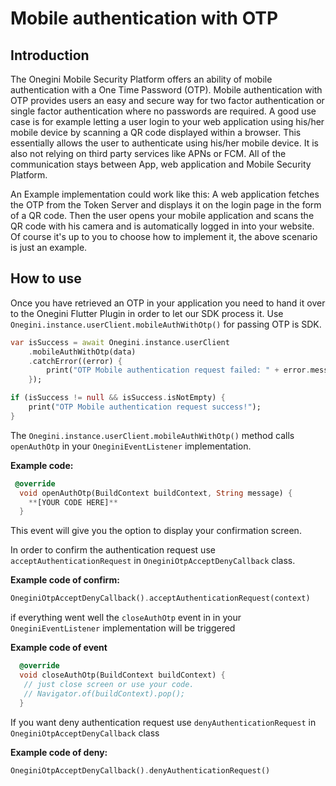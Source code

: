 # Mobile authentication with OTP

## Introduction

The Onegini Mobile Security Platform offers an ability of mobile authentication with a One Time Password (OTP). Mobile authentication with OTP provides users an easy and secure way for two factor authentication or single factor authentication where no passwords are required. A good use case is for example letting a user login to your web application using his/her mobile device by scanning a QR code displayed within a browser. This essentially allows the user to authenticate using his/her mobile device. It is also not relying on third party services like APNs or FCM. All of the communication stays between App, web application and Mobile Security Platform.

An Example implementation could work like this: A web application fetches the OTP from the Token Server and displays it on the login page in the form of a QR code. Then the user opens your mobile application and scans the QR code with his camera and is automatically logged in into your website. Of course it's up to you to choose how to implement it, the above scenario is just an example.

## How to use

Once you have retrieved an OTP in your application you need to hand it over to the Onegini Flutter Plugin in order to let our SDK process it. Use `Onegini.instance.userClient.mobileAuthWithOtp()` for passing OTP is SDK.

```dart
var isSuccess = await Onegini.instance.userClient
    .mobileAuthWithOtp(data)
    .catchError((error) {
        print("OTP Mobile authentication request failed: " + error.message);
    });

if (isSuccess != null && isSuccess.isNotEmpty) {
    print("OTP Mobile authentication request success!");
}
```

The `Onegini.instance.userClient.mobileAuthWithOtp()` method calls `openAuthOtp` in your `OneginiEventListener` implementation. 

**Example code:**

```dart
 @override
  void openAuthOtp(BuildContext buildContext, String message) {
    **[YOUR CODE HERE]**
  }
```

This event will give you the option to display your confirmation screen.

In order to confirm the authentication request use `acceptAuthenticationRequest` in `OneginiOtpAcceptDenyCallback` class. 

**Example code of confirm:**

```dart
OneginiOtpAcceptDenyCallback().acceptAuthenticationRequest(context)
```

if everything went well the `closeAuthOtp` event in  in your `OneginiEventListener` implementation will be triggered

**Example code of event**

```dart
  @override
  void closeAuthOtp(BuildContext buildContext) {
   // just close screen or use your code.
   // Navigator.of(buildContext).pop();
  }
```

If you want deny authentication request use `denyAuthenticationRequest` in `OneginiOtpAcceptDenyCallback` class 

**Example code of deny:**

```dart
OneginiOtpAcceptDenyCallback().denyAuthenticationRequest()
```

